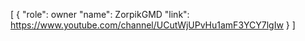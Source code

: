 [
    {
        "role": owner
        "name": ZorpikGMD
        "link": https://www.youtube.com/channel/UCutWjUPvHu1amF3YCY7lgIw
    }
]
